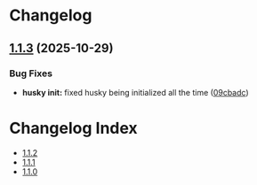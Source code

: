 # Changelog

## [1.1.3](https://github.com/ghaschel/release-kit/compare/v1.1.2...v1.1.3) (2025-10-29)

### Bug Fixes

* **husky init:** fixed husky being initialized all the time ([09cbadc](https://github.com/ghaschel/release-kit/commit/09cbadce680980880bb014bcc10c68e3e054d753))

# Changelog Index

* [1.1.2](./changelogs/1.1.2.md)
* [1.1.1](./changelogs/1.1.1.md)
* [1.1.0](./changelogs/1.1.0.md)
